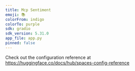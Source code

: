 ```yaml
---
title: Mcp Sentiment
emoji: 📚
colorFrom: indigo
colorTo: purple
sdk: gradio
sdk_version: 5.31.0
app_file: app.py
pinned: false
---
```


Check out the configuration reference at https://huggingface.co/docs/hub/spaces-config-reference
